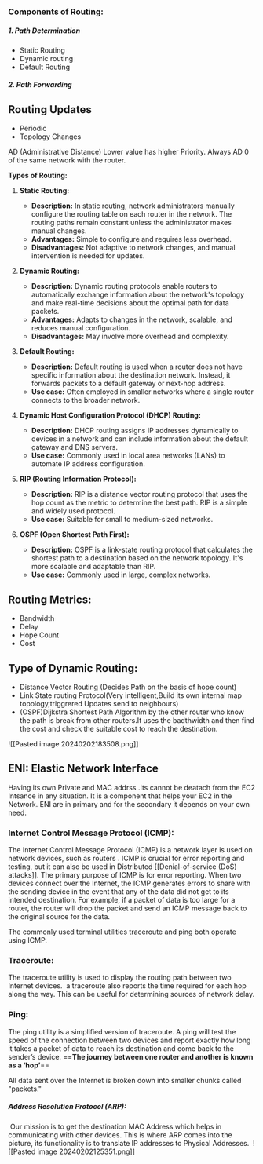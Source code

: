 ### Components of Routing:
##### 1. Path Determination
- Static Routing
- Dynamic routing 
- Default Routing
##### 2. Path Forwarding


## Routing Updates
- Periodic
- Topology Changes


AD (Administrative Distance) 
Lower value has higher Priority.
Always AD 0 of the same network with the router.


**Types of Routing:**

1. **Static Routing:**
    
    - **Description:** In static routing, network administrators manually configure the routing table on each router in the network. The routing paths remain constant unless the administrator makes manual changes.
    - **Advantages:** Simple to configure and requires less overhead.
    - **Disadvantages:** Not adaptive to network changes, and manual intervention is needed for updates.
2. **Dynamic Routing:**
    
    - **Description:** Dynamic routing protocols enable routers to automatically exchange information about the network's topology and make real-time decisions about the optimal path for data packets.
    - **Advantages:** Adapts to changes in the network, scalable, and reduces manual configuration.
    - **Disadvantages:** May involve more overhead and complexity.
3. **Default Routing:**
    
    - **Description:** Default routing is used when a router does not have specific information about the destination network. Instead, it forwards packets to a default gateway or next-hop address.
    - **Use case:** Often employed in smaller networks where a single router connects to the broader network.
4. **Dynamic Host Configuration Protocol (DHCP) Routing:**
    
    - **Description:** DHCP routing assigns IP addresses dynamically to devices in a network and can include information about the default gateway and DNS servers.
    - **Use case:** Commonly used in local area networks (LANs) to automate IP address configuration.
5. **RIP (Routing Information Protocol):**
    
    - **Description:** RIP is a distance vector routing protocol that uses the hop count as the metric to determine the best path. RIP is a simple and widely used protocol.
    - **Use case:** Suitable for small to medium-sized networks.
6. **OSPF (Open Shortest Path First):**
    
    - **Description:** OSPF is a link-state routing protocol that calculates the shortest path to a destination based on the network topology. It's more scalable and adaptable than RIP.
    - **Use case:** Commonly used in large, complex networks.

## Routing Metrics:
- Bandwidth 
- Delay
- Hope Count
- Cost
## Type of Dynamic Routing:
- Distance Vector Routing (Decides Path on the basis of hope count)
- Link State routing Protocol(Very intelligent,Build its own internal map topology,triggrered Updates send to neighbours)
- (OSPF)Dijkstra Shortest Path Algorithm by the other router who know the path is break from other routers.It uses the badthwidth and then find the cost and check the suitable cost to reach the destination.


![[Pasted image 20240202183508.png]]
## ENI: Elastic Network Interface 

Having its own Private and MAC addrss .Its cannot be deatach from the EC2 Intsance in any situation.
It is a component that helps your EC2 in the Network.
ENI are in primary and for the secondary it depends on your own need.


### Internet Control Message Protocol (ICMP):

The Internet Control Message Protocol (ICMP) is a network layer is used on network devices, such as routers . ICMP is crucial for error reporting and testing, but it can also be used in Distributed [[Denial-of-service (DoS) attacks]].
The primary purpose of ICMP is for error reporting. When two devices connect over the Internet, the ICMP generates errors to share with the sending device in the event that any of the data did not get to its intended destination. For example, if a packet of data is too large for a router, the router will drop the packet and send an ICMP message back to the original source for the data.

The commonly used terminal utilities traceroute and ping both operate using ICMP.

### Traceroute:
The traceroute utility is used to display the routing path between two Internet devices.
 a traceroute also reports the time required for each hop along the way. This can be useful for determining sources of network delay.
### Ping:
The ping utility is a simplified version of traceroute. A ping will test the speed of the connection between two devices and report exactly how long it takes a packet of data to reach its destination and come back to the sender’s device.
==**The journey between one router and another is known as a ‘hop’**==

All data sent over the Internet is broken down into smaller chunks called "packets."

##### Address Resolution Protocol (ARP):
 Our mission is to get the destination MAC Address which helps in communicating with other devices. This is where ARP comes into the picture, its functionality is to translate IP addresses to Physical Addresses.
 ![[Pasted image 20240202125351.png]]
